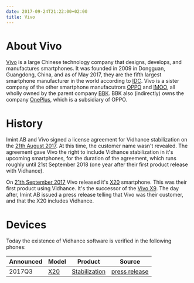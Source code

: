 ```yaml
---
date: 2017-09-24T21:22:00+02:00
title: Vivo
---
```

# About Vivo

[Vivo][VIVO] is a large Chinese technology company that designs, develops, and manufactures smartphones. It was founded in 2009 in Dongguan, Guangdong, China, and as of May 2017, they are the fifth largest smartphone manufacturer in the world according to [IDC](https://www.idc.com/promo/smartphone-market-share/vendor). Vivo is a sister company of the other smartphone manufacutrors [OPPO][OPPO] and [IMOO][IMOO], all wholly owned by the parent company [BBK][BBK]. BBK also (indirectly) owns the company [OnePlus][ONEPLUS], which is a subsidiary of OPPO.

# History
Imint AB and Vivo signed a license agreement for Vidhance stabilization on the [21th August 2017](https://press.aktietorget.se/ImintImageIntelligence/85091/711772.pdf). At this time, the customer name wasn't revealed. The agreement gave Vivo the right to include Vidhance stabilization in it's upcoming smartphones, for the duration of the agreement, which runs roughly until 21st September 2018 (one year after their first product release with Vidhance).

On [21th September 2017](https://press.aktietorget.se/ImintImageIntelligence/85639/726359.pdf) Vivo released it's [X20][VIVO_X20] smartphone. This was their first product using Vidhance. It's the successor of the [Vivo X9][VIVO_X9]. The day after, Imint AB issued a press release telling that Vivo was their customer, and that the X20 includes Vidhance.

# Devices

Today the existence of Vidhance software is verified in the following phones:

| Announced | Model                                   | Product                  | Source                                                                                |
| --------- | --------------------------------------- | ------------------------ | ------------------------------------------------------------------------------------- |
| 2017Q3    | [X20][VIVO_X20]                         | [Stabilization][VH_STAB] | [press release](https://press.aktietorget.se/ImintImageIntelligence/85639/726359.pdf) |


[BBK]: http://www.gdbbk.com/
[VIVO]: https://en.wikipedia.org/wiki/Vivo_(smartphone)
[VIVO_X9]: http://www.gsmarena.com/vivo_x9-8433.php
[VIVO_X20]: http://www.gsmarena.com/vivo_x20-8852.php
[OPPO]: https://www.oppo.com/en/index.html
[ONEPLUS]: https://oneplus.net/
[IMOO]: http://www.imoo.co.th/en/

[VH_STAB]: http://vidhance.com/solutions/video-stabilization/
